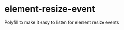 element-resize-event
==================

Polyfill to make it easy to listen for element resize events
